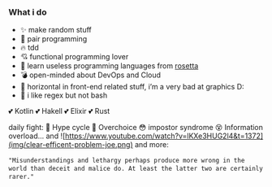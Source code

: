 ### What i do

- ✨ make random stuff
- 👯 pair programming
- 🔥 tdd
- 💘 functional programming lover
- 🌿 learn useless programming languages from [rosetta](https://rosettacode.org/wiki/FizzBuzz)
- 💣 open-minded about DevOps and Cloud
- 🌇 horizontal in front-end related stuff, i’m a very bad at graphics D:
- 🤔 i like regex but not bash

💕 Kotlin 💕 Hakell 💕 Elixir 💕 Rust 

daily fight: 🤦 Hype cycle 🤯 Overchoice 😳 impostor syndrome 😵 Information overload... and
<a src="https://www.youtube.com/watch?v=lKXe3HUG2l4&t=1372">
![https://www.youtube.com/watch?v=lKXe3HUG2l4&t=1372](img/clear-efficent-problem-joe.png)
<a/>
and more:
```
"Misunderstandings and lethargy perhaps produce more wrong in the world than deceit and malice do. At least the latter two are certainly rarer."
```
<!--
**AngeloChecked/AngeloChecked** is a ✨ _special_ ✨ repository because its `README.md` (this file) appears on your GitHub profile.

Here are some ideas to get you started:

- 🔭 I’m currently working on ...
- 🌱 I’m currently learning ...
- 👯 I’m looking to collaborate on ...
- 🤔 I’m looking for help with ...
- 💬 Ask me about ...
- 📫 How to reach me: ...
- 😄 Pronouns: ...
- ⚡ Fun fact: ...
-->
